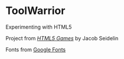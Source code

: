 ToolWarrior
===========

Experimenting with HTML5

Project from [*HTML5 Games*](http://www.wiley.com/go/html5games) by Jacob Seidelin

Fonts from [Google Fonts](www.google.com/fonts)

